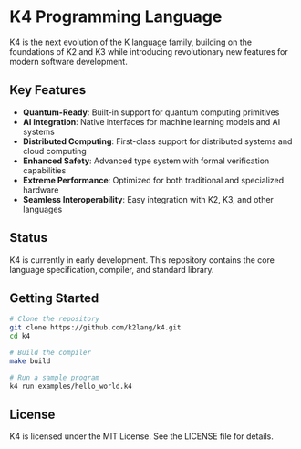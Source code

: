# K4 Programming Language

K4 is the next evolution of the K language family, building on the foundations of K2 and K3 while introducing revolutionary new features for modern software development.

## Key Features

- **Quantum-Ready**: Built-in support for quantum computing primitives
- **AI Integration**: Native interfaces for machine learning models and AI systems
- **Distributed Computing**: First-class support for distributed systems and cloud computing
- **Enhanced Safety**: Advanced type system with formal verification capabilities
- **Extreme Performance**: Optimized for both traditional and specialized hardware
- **Seamless Interoperability**: Easy integration with K2, K3, and other languages

## Status

K4 is currently in early development. This repository contains the core language specification, compiler, and standard library.

## Getting Started

```bash
# Clone the repository
git clone https://github.com/k2lang/k4.git
cd k4

# Build the compiler
make build

# Run a sample program
k4 run examples/hello_world.k4
```

## License

K4 is licensed under the MIT License. See the LICENSE file for details.